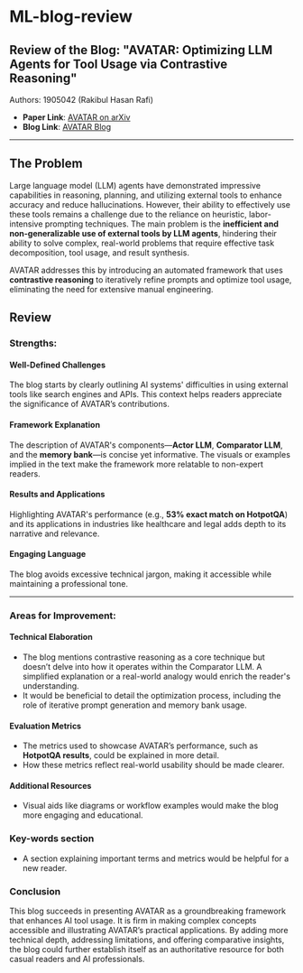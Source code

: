 # ML-blog-review

## Review of the Blog: "AVATAR: Optimizing LLM Agents for Tool Usage via Contrastive Reasoning"
Authors: 1905042 (Rakibul Hasan Rafi)
- **Paper Link**: [AVATAR on arXiv](https://arxiv.org/abs/2406.11200)  
- **Blog Link**: [AVATAR Blog](https://gist.github.com/BRAINIAC2677/881ff1ac1e3abd646b5e8cb56ba142d8)

---

## The Problem

Large language model (LLM) agents have demonstrated impressive capabilities in reasoning, planning, and utilizing external tools to enhance accuracy and reduce hallucinations. However, their ability to effectively use these tools remains a challenge due to the reliance on heuristic, labor-intensive prompting techniques. The main problem is the **inefficient and non-generalizable use of external tools by LLM agents**, hindering their ability to solve complex, real-world problems that require effective task decomposition, tool usage, and result synthesis. 

AVATAR addresses this by introducing an automated framework that uses **contrastive reasoning** to iteratively refine prompts and optimize tool usage, eliminating the need for extensive manual engineering.

## Review

### Strengths:

#### Well-Defined Challenges
The blog starts by clearly outlining AI systems' difficulties in using external tools like search engines and APIs. This context helps readers appreciate the significance of AVATAR’s contributions.

#### Framework Explanation
The description of AVATAR's components—**Actor LLM**, **Comparator LLM**, and the **memory bank**—is concise yet informative. The visuals or examples implied in the text make the framework more relatable to non-expert readers.

#### Results and Applications
Highlighting AVATAR's performance (e.g., **53% exact match on HotpotQA**) and its applications in industries like healthcare and legal adds depth to its narrative and relevance.

#### Engaging Language
The blog avoids excessive technical jargon, making it accessible while maintaining a professional tone.

---

### Areas for Improvement:

#### Technical Elaboration
- The blog mentions contrastive reasoning as a core technique but doesn’t delve into how it operates within the Comparator LLM. A simplified explanation or a real-world analogy would enrich the reader's understanding.
- It would be beneficial to detail the optimization process, including the role of iterative prompt generation and memory bank usage.
  
#### Evaluation Metrics
- The metrics used to showcase AVATAR’s performance, such as **HotpotQA results**, could be explained in more detail.
- How these metrics reflect real-world usability should be made clearer.

#### Additional Resources
- Visual aids like diagrams or workflow examples would make the blog more engaging and educational.

### Key-words section
- A section explaining important terms and metrics would be helpful for a new reader.

### Conclusion

This blog succeeds in presenting AVATAR as a groundbreaking framework that enhances AI tool usage. It is firm in making complex concepts accessible and illustrating AVATAR’s practical applications. By adding more technical depth, addressing limitations, and offering comparative insights, the blog could further establish itself as an authoritative resource for both casual readers and AI professionals.
